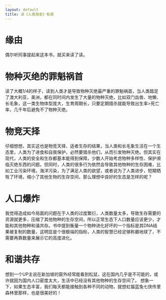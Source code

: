 ```yaml
---
layout: default
title: 读《人类简史》有感
---
```


# 缘由
偶尔听同事提起来这本书，就买来读了读。

# 物种灭绝的罪魁祸首
读了大概1/4的样子，读到人类才是导致物种灭绝最严重的罪魁祸首，当人类踏足了澳大利亚，美洲，都在同时间内发生了大量的物种灭绝，比如双门齿兽、地懒、长毛象，这一类生物体型庞大，生育周期长，只要定期猎杀就能导致出生率>死亡率，几千年后避免不了物种灭绝。

# 物竞天择
仔细想想，其实这也是物竞天择、适者生存的结果，当人类和长毛象生活在一个生态里，人类为了进食和自我保护，必然要猎杀他们，从而引发物种灭绝。但其实在现代，人类的安全和生存都基本能得到保障，少数人开始考虑物种多样性、保护濒临灭绝东西的问题。但同时，人类的很多行为依然会导致其他物种的生存困难，比如工业污染环境，海洋污染，为了满足人类的欲望，或者说为了人类进步，短期牺牲了环境，缩小了其他生物的生存空间，那么理想中良好的生态是怎样的呢？

# 人口爆炸
我觉得造成如今局面的问题在于人类的过度繁衍，人类数量太多，导致生存需要的资源就更多，压缩了其他物种的生存空间，所以正常生态下人口数量应该更少，才能和其他物种和谐共存。书中提到衡量一个物种进化好坏的一个指标是其DNA结果被复制的数量，这明显是个很极端的指标，人类的智慧已经足够称霸地球了，不需要再靠数量来展示它的高度进化。

# 和谐共存
想到一个UP主说在新加坡的窗外经常能看到松鼠，这在国内几乎是不可能的，或许就因为国内人口密度太大，生活中已经没有其他物种的生存空间了。
想象一下，如果生态丰富，我们每天都能接触到各种不同的动物，就想虹猫蓝兔七侠传里森林里那样，也是很美好的！